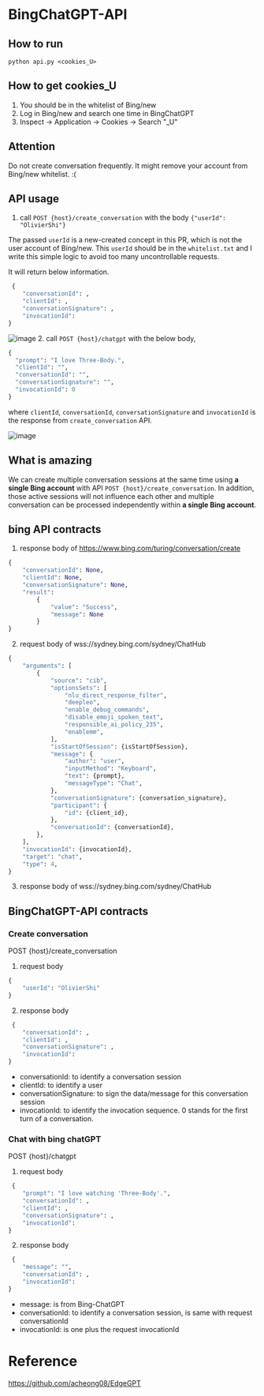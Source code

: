# BingChatGPT-API

## How to run

`python api.py <cookies_U>`

## How to get cookies_U
1. You should be in the whitelist of Bing/new
2. Log in Bing/new and search one time in BingChatGPT
3. Inspect -> Application -> Cookies -> Search "_U"

## Attention

Do not create conversation frequently. It might remove your account from Bing/new whitelist. :( 

## API usage
1. call `POST {host}/create_conversation` with the body `{"userId": "OlivierShi"}`

The passed `userId` is a new-created concept in this PR, which is not the user account of Bing/new. This `userId` should be in the `whitelist.txt` and I write this simple logic to avoid too many uncontrollable requests.

It will return below information.
```python
 {
    "conversationId": ,
    "clientId": ,
    "conversationSignature": ,
    "invocationId": 
}
```

![image](https://user-images.githubusercontent.com/24621410/219033215-ef3cb61f-b909-4d8c-98bb-b0794d2e7eb3.png)
2. call `POST {host}/chatgpt` with the below body,
```python
{
  "prompt": "I love Three-Body.",
  "clientId": "",
  "conversationId": "",
  "conversationSignature": "",
  "invocationId": 0
}
```
where `clientId`, `conversationId`, `conversationSignature` and `invocationId` is the response from `create_conversation` API.

![image](https://user-images.githubusercontent.com/24621410/219032570-34f7d78b-6bf5-45a1-8262-b92c2c8c6f47.png)


## What is amazing
We can create multiple conversation sessions at the same time using **a single Bing account** with API `POST {host}/create_conversation`. In addition, those active sessions will not influence each other and multiple conversation can be processed independently within **a single Bing account**. 


## bing API contracts

1. response body of https://www.bing.com/turing/conversation/create

```python
{
    "conversationId": None,
    "clientId": None,
    "conversationSignature": None,
    "result": 
        {
            "value": "Success", 
            "message": None
        }
}
```

2. request body of wss://sydney.bing.com/sydney/ChatHub

```python
{
    "arguments": [
        {
            "source": "cib",
            "optionsSets": [
                "nlu_direct_response_filter",
                "deepleo",
                "enable_debug_commands",
                "disable_emoji_spoken_text",
                "responsible_ai_policy_235",
                "enablemm",
            ],
            "isStartOfSession": {isStartOfSession},
            "message": {
                "author": "user",
                "inputMethod": "Keyboard",
                "text": {prompt},
                "messageType": "Chat",
            },
            "conversationSignature": {conversation_signature},
            "participant": {
                "id": {client_id},
            },
            "conversationId": {conversationId},
        },
    ],
    "invocationId": {invocationId},
    "target": "chat",
    "type": 4,
}
```

3. response body of wss://sydney.bing.com/sydney/ChatHub



## BingChatGPT-API contracts

### Create conversation
POST {host}/create_conversation

1. request body

```python
{
    "userId": "OlivierShi"
}
```

2. response body

```python
 {
    "conversationId": ,
    "clientId": ,
    "conversationSignature": ,
    "invocationId": 
}
```

- conversationId: to identify a conversation session
- clientId: to identify a user
- conversationSignature: to sign the data/message for this conversation session
- invocationId: to identify the invocation sequence. 0 stands for the first turn of a conversation.

### Chat with bing chatGPT
POST {host}/chatgpt

1. request body
```python
 {
    "prompt": "I love watching 'Three-Body'.",
    "conversationId": ,
    "clientId": ,
    "conversationSignature": ,
    "invocationId": 
}
```

2. response body

```python
 {
    "message": "",
    "conversationId": ,
    "invocationId": 
}
```

- message: is from Bing-ChatGPT
- conversationId: to identify a conversation session, is same with request conversationId
- invocationId: is one plus the request invocationId


# Reference 
https://github.com/acheong08/EdgeGPT
